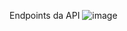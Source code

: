 Endpoints da API
![image](https://github.com/viniciusmegiato/Django-Api/assets/82332528/794f9ae7-0c00-44f7-b200-72efcbeca9ac)


